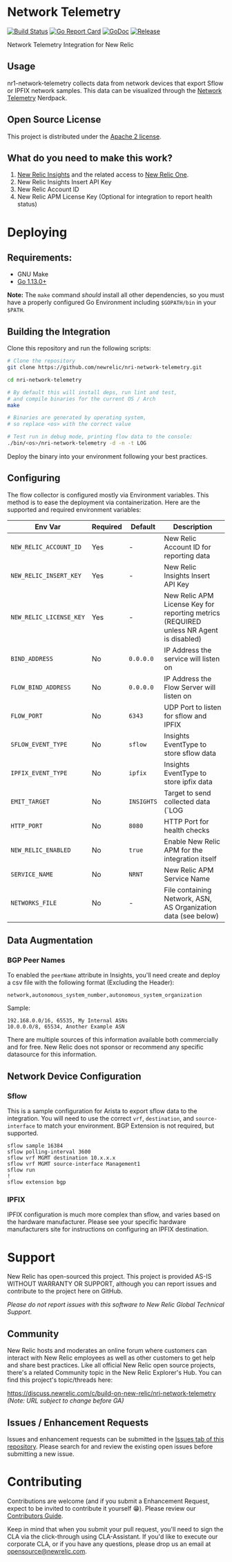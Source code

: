 # Network Telemetry

[![Build Status](https://circleci.com/gh/newrelic/nri-network-telemetry.svg?style=svg)](https://circleci.com/gh/newrelic/nri-network-telemetry)
[![Go Report Card](https://goreportcard.com/badge/github.com/newrelic/nri-network-telemetry?style=flat-square)](https://goreportcard.com/report/github.com/newrelic/nri-network-telemetry)
[![GoDoc](https://godoc.org/github.com/newrelic/nri-network-telemetry?status.svg)](https://godoc.org/github.com/newrelic/nri-network-telemetry)
[![Release](https://img.shields.io/github/release/newrelic/nri-network-telemetry.svg?style=flat-square)](https://github.com/newrelic/nri-network-telemetry/releases/latest)

Network Telemetry Integration for New Relic

## Usage

nr1-network-telemetry collects data from network devices that export Sflow or
IPFIX network samples. This data can be visualized through the [Network
Telemetry](https://github.com/newrelic/nr1-network-telemetry) Nerdpack.

## Open Source License

This project is distributed under the [Apache 2 license](LICENSE).

## What do you need to make this work?

1. [New Relic Insights](https://newrelic.com/products/insights) and the related access to [New Relic One](https://newrelic.com/platform).
1. New Relic Insights Insert API Key
1. New Relic Account ID
1. New Relic APM License Key (Optional for integration to report health status)

# Deploying

## Requirements:

* GNU Make
* [Go 1.13.0+](https://golang.org/doc/install)

**Note:** The `make` command *should* install all other dependencies, so you must have a properly configured Go Environment including `$GOPATH/bin` in your `$PATH`.

## Building the Integration

Clone this repository and run the following scripts:

```bash
# Clone the repository
git clone https://github.com/newrelic/nri-network-telemetry.git

cd nri-network-telemetry

# By default this will install deps, run lint and test,
# and compile binaries for the current OS / Arch
make

# Binaries are generated by operating system,
# so replace <os> with the correct value

# Test run in debug mode, printing flow data to the console:
./bin/<os>/nri-network-telemetry -d -n -t LOG
```

Deploy the binary into your environment following your best practices.


## Configuring

The flow collector is configured mostly via Environment variables. This method
is to ease the deployment via containerization.  Here are the supported and
required environment variables:

| Env Var | Required | Default | Description |
|---------|----------|---------|-------------|
| `NEW_RELIC_ACCOUNT_ID` | Yes | - | New Relic Account ID for reporting data |
| `NEW_RELIC_INSERT_KEY` | Yes | - | New Relic Insights Insert API Key |
| `NEW_RELIC_LICENSE_KEY` | Yes | - | New Relic APM License Key for reporting metrics (REQUIRED unless NR Agent is disabled) |
| `BIND_ADDRESS` | No | `0.0.0.0` | IP Address the service will listen on |
| `FLOW_BIND_ADDRESS` | No | `0.0.0.0` | IP Address the Flow Server will listen on |
| `FLOW_PORT` | No | `6343` | UDP Port to listen for sflow and IPFIX |
| `SFLOW_EVENT_TYPE` | No | `sflow` | Insights EventType to store sflow data |
| `IPFIX_EVENT_TYPE` | No | `ipfix` | Insights EventType to store ipfix data |
| `EMIT_TARGET` | No | `INSIGHTS` | Target to send collected data (`LOG | INSIGHTS`) |
| `HTTP_PORT` | No | `8080` | HTTP Port for health checks |
| `NEW_RELIC_ENABLED` | No | `true` | Enable New Relic APM for the integration itself |
| `SERVICE_NAME` | No | `NRNT` | New Relic APM Service Name |
| `NETWORKS_FILE` | No | - | File containing Network, ASN, AS Organization data (see below) |


## Data Augmentation

### BGP Peer Names

To enabled the `peerName` attribute in Insights, you'll need create and deploy a csv file with the following format (Excluding the Header):

`network,autonomous_system_number,autonomous_system_organization`

Sample:

```
192.168.0.0/16, 65535, My Internal ASNs
10.0.0.0/8, 65534, Another Example ASN
```

There are multiple sources of this information available both commercially and for free.  New Relic does not sponsor or recommend any specific datasource for this information.

## Network Device Configuration

### Sflow

This is a sample configuration for Arista to export sflow data to the integration.  You will need to use the correct `vrf`, `destination`, and `source-interface` to match your environment. BGP Extension is not required, but supported.


```
sflow sample 16384
sflow polling-interval 3600
sflow vrf MGMT destination 10.x.x.x
sflow vrf MGMT source-interface Management1
sflow run
!
sflow extension bgp
```

### IPFIX

IPFIX configuration is much more complex than sflow, and varies based on the hardware manufacturer.  Please see your specific hardware manufacturers site for instructions on configuring an IPFIX destination.


# Support

New Relic has open-sourced this project. This project is provided AS-IS WITHOUT WARRANTY OR SUPPORT, although you can report issues and contribute to the project here on GitHub.

_Please do not report issues with this software to New Relic Global Technical Support._

## Community

New Relic hosts and moderates an online forum where customers can interact with New Relic
employees as well as other customers to get help and share best practices. Like all official
New Relic open source projects, there's a related Community topic in the New Relic Explorer's
Hub. You can find this project's topic/threads here:

https://discuss.newrelic.com/c/build-on-new-relic/nri-network-telemetry
*(Note: URL subject to change before GA)*

## Issues / Enhancement Requests

Issues and enhancement requests can be submitted in the [Issues tab of this repository](https://github.com/newrelic/nri-network-telemetry/issues).
Please search for and review the existing open issues before submitting a new issue.

# Contributing

Contributions are welcome (and if you submit a Enhancement Request, expect to be invited to
contribute it yourself :grin:). Please review our [Contributors Guide](CONTRIBUTING.md).

Keep in mind that when you submit your pull request, you'll need to sign the CLA via the
click-through using CLA-Assistant. If you'd like to execute our corporate CLA, or if you
have any questions, please drop us an email at opensource@newrelic.com.


